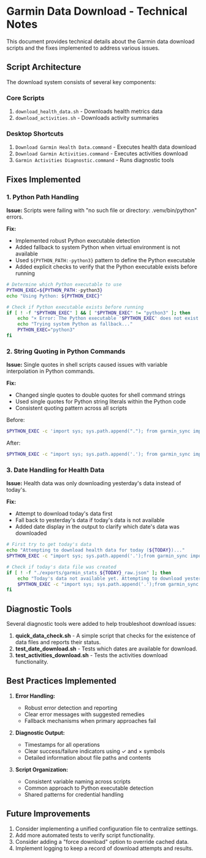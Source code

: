 # Garmin Data Download - Technical Notes

This document provides technical details about the Garmin data download scripts and the fixes implemented to address various issues.

## Script Architecture

The download system consists of several key components:

### Core Scripts
1. `download_health_data.sh` - Downloads health metrics data
2. `download_activities.sh` - Downloads activity summaries

### Desktop Shortcuts
1. `Download Garmin Health Data.command` - Executes health data download
2. `Download Garmin Activities.command` - Executes activities download
3. `Garmin Activities Diagnostic.command` - Runs diagnostic tools

## Fixes Implemented

### 1. Python Path Handling

**Issue:** Scripts were failing with "no such file or directory: .venv/bin/python" errors.

**Fix:**
- Implemented robust Python executable detection
- Added fallback to system Python when virtual environment is not available
- Used `${PYTHON_PATH:-python3}` pattern to define the Python executable
- Added explicit checks to verify that the Python executable exists before running

```bash
# Determine which Python executable to use
PYTHON_EXEC=${PYTHON_PATH:-python3}
echo "Using Python: ${PYTHON_EXEC}"

# Check if Python executable exists before running
if [ ! -f "$PYTHON_EXEC" ] && [ "$PYTHON_EXEC" != "python3" ]; then
    echo "× Error: The Python executable '$PYTHON_EXEC' does not exist!"
    echo "Trying system Python as fallback..."
    PYTHON_EXEC="python3"
fi
```

### 2. String Quoting in Python Commands

**Issue:** Single quotes in shell scripts caused issues with variable interpolation in Python commands.

**Fix:**
- Changed single quotes to double quotes for shell command strings
- Used single quotes for Python string literals within the Python code
- Consistent quoting pattern across all scripts

Before:
```bash
$PYTHON_EXEC -c 'import sys; sys.path.append("."); from garmin_sync import connect_to_garmin, download_today_activities; client = connect_to_garmin(non_interactive=True, allow_mfa=False); download_today_activities(client, "ORIGINAL") if client else print("Failed to connect to Garmin Connect")'
```

After:
```bash
$PYTHON_EXEC -c "import sys; sys.path.append('.'); from garmin_sync import connect_to_garmin, download_today_activities; client = connect_to_garmin(non_interactive=True, allow_mfa=False); download_today_activities(client, 'ORIGINAL') if client else print('Failed to connect to Garmin Connect')"
```

### 3. Date Handling for Health Data

**Issue:** Health data was only downloading yesterday's data instead of today's.

**Fix:**
- Attempt to download today's data first
- Fall back to yesterday's data if today's data is not available
- Added date display in the output to clarify which date's data was downloaded

```bash
# First try to get today's data
echo "Attempting to download health data for today (${TODAY})..."
$PYTHON_EXEC -c "import sys; sys.path.append('.');from garmin_sync import connect_to_garmin, get_stats;import datetime;today=datetime.date.today().isoformat();client = connect_to_garmin(non_interactive=True, allow_mfa=False);get_stats(client, date_str=today, export=True, interactive=False) if client else print('Failed to connect to Garmin Connect')"

# Check if today's data file was created
if [ ! -f "./exports/garmin_stats_${TODAY}_raw.json" ]; then
    echo "Today's data not available yet. Attempting to download yesterday's data as fallback..."
    $PYTHON_EXEC -c "import sys; sys.path.append('.');from garmin_sync import connect_to_garmin, get_stats;import datetime;yesterday=(datetime.date.today() - datetime.timedelta(days=1)).isoformat();client = connect_to_garmin(non_interactive=True, allow_mfa=False);get_stats(client, date_str=yesterday, export=True, interactive=False) if client else print('Failed to connect to Garmin Connect')"
fi
```

## Diagnostic Tools

Several diagnostic tools were added to help troubleshoot download issues:

1. **quick_data_check.sh** - A simple script that checks for the existence of data files and reports their status.
2. **test_date_download.sh** - Tests which dates are available for download.
3. **test_activities_download.sh** - Tests the activities download functionality.

## Best Practices Implemented

1. **Error Handling:**
   - Robust error detection and reporting
   - Clear error messages with suggested remedies
   - Fallback mechanisms when primary approaches fail

2. **Diagnostic Output:**
   - Timestamps for all operations
   - Clear success/failure indicators using ✓ and × symbols
   - Detailed information about file paths and contents

3. **Script Organization:**
   - Consistent variable naming across scripts
   - Common approach to Python executable detection
   - Shared patterns for credential handling

## Future Improvements

1. Consider implementing a unified configuration file to centralize settings.
2. Add more automated tests to verify script functionality.
3. Consider adding a "force download" option to override cached data.
4. Implement logging to keep a record of download attempts and results.
